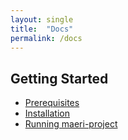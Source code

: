 ```yaml
---
layout: single
title:  "Docs"
permalink: /docs
---
```


## Getting Started
- [Prerequisites](/docs/prerequisites)
- [Installation](/docs/installation)
- [Running maeri-project](/docs/maeri-project)
